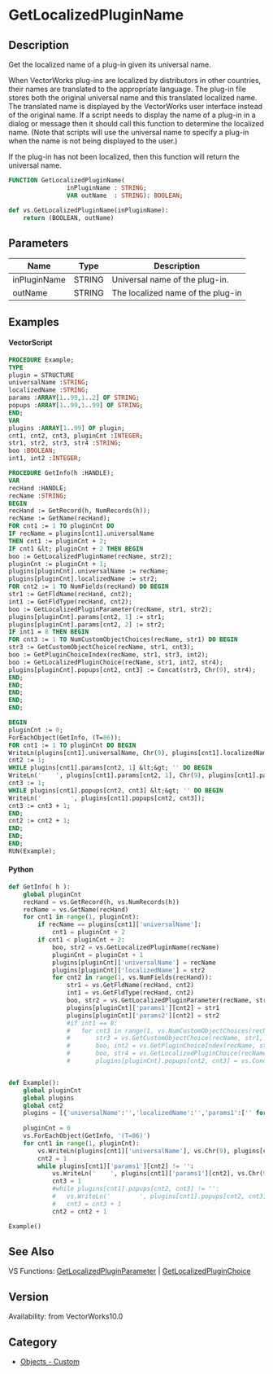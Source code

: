 # GetLocalizedPluginName

## Description
Get the localized name of a plug-in given its universal name.  

When VectorWorks plug-ins are localized by distributors in other countries, their names are translated to the appropriate language.  The plug-in file stores both the original universal name and this translated localized name.  The translated name is displayed by the VectorWorks user interface instead of the original name.  If a script needs to display the name of a plug-in in a dialog or message then it should call this function to determine the localized name.  (Note that scripts will use the universal name to specify a plug-in when the name is not being displayed to the user.) 

If the plug-in has not been localized, then this function will return the universal name.

```pascal
FUNCTION GetLocalizedPluginName(
				inPluginName : STRING;
				VAR outName  : STRING): BOOLEAN;
```

```python
def vs.GetLocalizedPluginName(inPluginName):
    return (BOOLEAN, outName)
```

## Parameters
|Name|Type|Description|
|---|---|---|
|inPluginName|STRING|Universal name of the plug-in.|
|outName|STRING|The localized name of the plug-in|

## Examples
#### VectorScript ####
```pascal
PROCEDURE Example;
TYPE
plugin = STRUCTURE
universalName :STRING;
localizedName :STRING;
params :ARRAY[1..99,1..2] OF STRING;
popups :ARRAY[1..99,1..99] OF STRING;
END;
VAR
plugins :ARRAY[1..99] OF plugin;
cnt1, cnt2, cnt3, pluginCnt :INTEGER;
str1, str2, str3, str4 :STRING;
boo :BOOLEAN;
int1, int2 :INTEGER;

PROCEDURE GetInfo(h :HANDLE);
VAR
recHand :HANDLE;
recName :STRING;
BEGIN
recHand := GetRecord(h, NumRecords(h));
recName := GetName(recHand);
FOR cnt1 := 1 TO pluginCnt DO 
IF recName = plugins[cnt1].universalName 
THEN cnt1 := pluginCnt + 2;
IF cnt1 &lt; pluginCnt + 2 THEN BEGIN
boo := GetLocalizedPluginName(recName, str2);
pluginCnt := pluginCnt + 1;
plugins[pluginCnt].universalName := recName;
plugins[pluginCnt].localizedName := str2;
FOR cnt2 := 1 TO NumFields(recHand) DO BEGIN
str1 := GetFldName(recHand, cnt2);
int1 := GetFldType(recHand, cnt2);
boo := GetLocalizedPluginParameter(recName, str1, str2);
plugins[pluginCnt].params[cnt2, 1] := str1;
plugins[pluginCnt].params[cnt2, 2] := str2;
IF int1 = 8 THEN BEGIN
FOR cnt3 := 1 TO NumCustomObjectChoices(recName, str1) DO BEGIN
str3 := GetCustomObjectChoice(recName, str1, cnt3);
boo := GetPluginChoiceIndex(recName, str1, str3, int2);
boo := GetLocalizedPluginChoice(recName, str1, int2, str4);
plugins[pluginCnt].popups[cnt2, cnt3] := Concat(str3, Chr(9), str4);
END;
END;
END;
END;
END;

BEGIN
pluginCnt := 0;
ForEachObject(GetInfo, (T=86));
FOR cnt1 := 1 TO pluginCnt DO BEGIN
WriteLn(plugins[cnt1].universalName, Chr(9), plugins[cnt1].localizedName);
cnt2 := 1;
WHILE plugins[cnt1].params[cnt2, 1] &lt;&gt; '' DO BEGIN
WriteLn('    ', plugins[cnt1].params[cnt2, 1], Chr(9), plugins[cnt1].params[cnt2, 2]);
cnt3 := 1;
WHILE plugins[cnt1].popups[cnt2, cnt3] &lt;&gt; '' DO BEGIN
WriteLn('        ', plugins[cnt1].popups[cnt2, cnt3]);
cnt3 := cnt3 + 1;
END;
cnt2 := cnt2 + 1;
END;
END;
END;
RUN(Example);
```
#### Python ####
```python
def GetInfo( h ):	
	global pluginCnt
	recHand = vs.GetRecord(h, vs.NumRecords(h))
	recName = vs.GetName(recHand)
	for cnt1 in range(1, pluginCnt):
		if recName == plugins[cnt1]['universalName']:
			cnt1 = pluginCnt + 2
		if cnt1 < pluginCnt + 2:
			boo, str2 = vs.GetLocalizedPluginName(recName)
			pluginCnt = pluginCnt + 1
			plugins[pluginCnt]['universalName'] = recName
			plugins[pluginCnt]['localizedName'] = str2
			for cnt2 in range(1, vs.NumFields(recHand)):
				str1 = vs.GetFldName(recHand, cnt2)
				int1 = vs.GetFldType(recHand, cnt2)
				boo, str2 = vs.GetLocalizedPluginParameter(recName, str1)
				plugins[pluginCnt]['params1'][cnt2] = str1
				plugins[pluginCnt]['params2'][cnt2] = str2
				#if int1 == 8:
				#	for cnt3 in range(1, vs.NumCustomObjectChoices(recName, str1)):
				#		str3 = vs.GetCustomObjectChoice(recName, str1, cnt3)
				#		boo, int2 = vs.GetPluginChoiceIndex(recName, str1, str3)
				#		boo, str4 = vs.GetLocalizedPluginChoice(recName, str1, int2)
				#		plugins[pluginCnt].popups[cnt2, cnt3] = vs.Concat(str3, vs.Chr(9), str4)


def Example():	
	global pluginCnt
	global plugins
	global cnt2
	plugins = [{'universalName':'','localizedName':'','params1':['' for kk in range(99)],'params2':['' for kkk in range(99)]} for k in range(99)]
	
	pluginCnt = 0
	vs.ForEachObject(GetInfo, '(T=86)')
	for cnt1 in range(1, pluginCnt):
		vs.WriteLn(plugins[cnt1]['universalName'], vs.Chr(9), plugins[cnt1]['localizedName'])
		cnt2 = 1
		while plugins[cnt1]['params1'][cnt2] != '':
			vs.WriteLn('    ', plugins[cnt1]['params1'][cnt2], vs.Chr(9), plugins[cnt1]['params2'][cnt2])
			cnt3 = 1
			#while plugins[cnt1].popups[cnt2, cnt3] != '':
			#	vs.WriteLn('        ', plugins[cnt1].popups[cnt2, cnt3])
			#	cnt3 = cnt3 + 1				
			cnt2 = cnt2 + 1

Example()
```

## See Also
VS Functions:
[GetLocalizedPluginParameter](GetLocalizedPluginParameter.md) 
| [GetLocalizedPluginChoice](GetLocalizedPluginChoice.md)

## Version
Availability: from VectorWorks10.0

## Category
* [Objects - Custom](../Categories/Objects%20-%20Custom.md)
